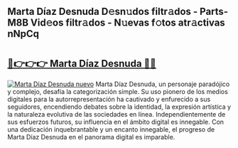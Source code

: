 ## Marta Díaz Desnuda D𝚎sn𝚞dos filtr𝚊dos - Parts-M8B Vid𝚎os filtr𝚊dos - N𝚞evas f𝚘tos atr𝚊ctivas nNpCq

# <h2><a href="http://mb4uiya.tromn.icu/?c=Marta+D%c3%adaz+Desnuda">🔗👉👉👉 Marta Díaz Desnuda 🔗🔗</a></h2>

[![Marta Díaz Desnuda nuevo](https://i.imgur.com/pEAQMta.gif)](http://mb4uiya.tromn.icu/?c=Marta+D%c3%adaz+Desnuda)
Marta Díaz Desnuda, un personaje paradójico y complejo, desafía la categorización simple. Su uso pionero de los medios digitales para la autorrepresentación ha cautivado y enfurecido a sus seguidores, encendiendo debates sobre la identidad, la expresión artística y la naturaleza evolutiva de las sociedades en línea. Independientemente de sus esfuerzos futuros, su influencia en el ámbito digital es innegable. Con una dedicación inquebrantable y un encanto innegable, el progreso de Marta Díaz Desnuda en el panorama digital es imparable.

